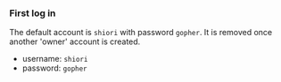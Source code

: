 ### First log in

The default account is `shiori` with password `gopher`. It is removed once another 'owner' account is created.

- username: `shiori`
- password: `gopher`
